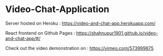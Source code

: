 # Video-Chat-Application

Server hosted on Heroku : https://video-and-chat-app.herokuapp.com/

React frontend on Github Pages : https://shahnupur1901.github.io/video-and-chat-app/#/

Check out the video demonstration on : https://vimeo.com/573999875 
